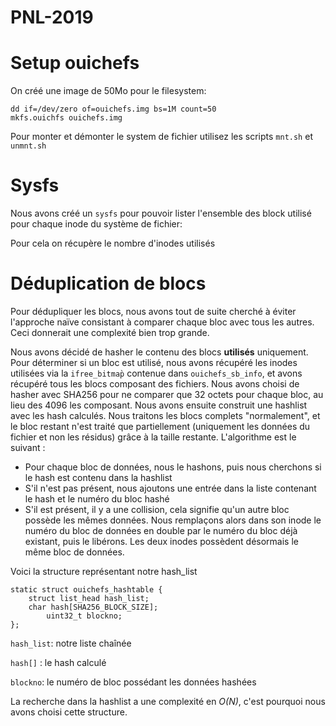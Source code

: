 # PNL-2019

# Setup ouichefs

On créé une image de 50Mo pour le filesystem:

```
dd if=/dev/zero of=ouichefs.img bs=1M count=50
mkfs.ouichfs ouichefs.img
```

Pour monter et démonter le system de fichier utilisez les scripts `mnt.sh` et
`unmnt.sh`

# Sysfs

Nous avons créé un `sysfs` pour pouvoir lister l'ensemble des block utilisé pour
chaque inode du système de fichier:

Pour cela on récupère le nombre d'inodes utilisés

# Déduplication de blocs

Pour dédupliquer les blocs, nous avons tout de suite cherché à éviter l'approche naïve consistant à comparer chaque bloc avec tous les autres. Ceci donnerait une complexité bien trop grande.

Nous avons décidé de hasher le contenu des blocs **utilisés** uniquement. Pour déterminer si un bloc est utilisé, nous avons récupéré les inodes utilisées via la `ifree_bitmap̀` contenue dans `ouichefs_sb_info`, et avons récupéré tous les blocs composant des fichiers. Nous avons choisi de hasher avec SHA256 pour ne comparer que 32 octets pour chaque bloc, au lieu des 4096 les composant. Nous avons ensuite construit une hashlist avec les hash calculés. Nous traitons les blocs complets "normalement", et le bloc restant n'est traité que partiellement (uniquement les données du fichier et non les résidus) grâce à la taille restante. L'algorithme est le suivant :
* Pour chaque bloc de données, nous le hashons, puis nous cherchons si le hash est contenu dans la hashlist
* S'il n'est pas présent, nous ajoutons une entrée dans la liste contenant le hash et le numéro du bloc hashé
* S'il est présent, il y a une collision, cela signifie qu'un autre bloc possède les mêmes données. Nous remplaçons alors dans son inode le numéro du bloc de données en double par le numéro du bloc déjà existant, puis le libérons. Les deux inodes possèdent désormais le même bloc de données.

Voici la structure représentant notre hash_list
```
static struct ouichefs_hashtable {
	struct list_head hash_list;
	char hash[SHA256_BLOCK_SIZE];
        uint32_t blockno;
};
```
`hash_list`: notre liste chaînée

`hash[]` : le hash calculé

`blockno`: le numéro de bloc possédant les données hashées

La recherche dans la hashlist a une complexité en *O(N)*, c'est pourquoi nous avons choisi cette structure.
